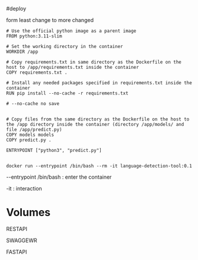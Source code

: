 #deploy 


form least change to more changed 

```shell
# Use the official python image as a parent image
FROM python:3.11-slim

# Set the working directory in the container
WORKDIR /app

# Copy requirements.txt in same directory as the Dockerfile on the host to /app/requirements.txt inside the container
COPY requirements.txt .

# Install any needed packages specified in requirements.txt inside the container
RUN pip install --no-cache -r requirements.txt

# --no-cache no save


# Copy files from the same directory as the Dockerfile on the host to the /app directory inside the container (directory /app/models/ and file /app/predict.py)
COPY models models
COPY predict.py .

ENTRYPOINT ["python3", "predict.py"]

```


```shell

docker run --entrypoint /bin/bash --rm -it language-detection-tool:0.1

```

--entrypoint /bin/bash : enter the container 

-it : interaction 



# Volumes




RESTAPI

SWAGGEWR

FASTAPI
